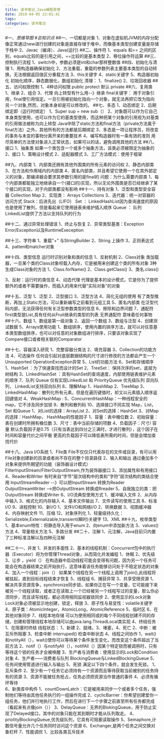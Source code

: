 ```yaml
---
title: 读书笔记_Java编程思想
date: 2019-04-05 23:01:41
tags:
categories: 读书笔记
---
```

#一、*思维导图*
#*总知识点*
##一、一切都是对象
	1、对象在虚拟机JVM的内存分配
		像正常通过new进行创建的对象是直接存储于堆中，而像基本类型创建变量是存储于栈中
	2、Javac（编译）、Java(运行)
##二、操作符
	1、equals 和== 之间的区别，equals比较的是引用之间，==比较的是基本类型
	2、移位操作符运算
##三、控制执行流程
	1、switch中，参数必须是int和char那样整数值
##四、初始化与清理
	1、用构造器确保初始化
	2、方法重载，重载的参数列表主要基本类型的自动转换，无法根据返回值区分重载方法
	3、this关键字
	4、static关键字
	5、构造器初始化
		初始化顺序，静态数据化，数组初始化
	清理：
		1、finalize()
		2、垃圾回收器
##五、访问权限控制
	1、4种访问权限
		public
		protect
		默认
		private
##六、复用类
	1、继承
	2、组合
	3、代理
	向上转型有什么用--》继承
	final关键字：
		用于对象引用，final使引用恒定。一旦引用被初始化指向一个对象，就无法再把它改为指向另一个对象,然而，对象本身却是可以修改的。
##七、多态
	1、动态绑定
	2、后期绑定即（运行时绑定）
		1、Super sup = new sub（）
		2、对象既可以作为它自己本身类型使用，也可以作为它的基类型使用，而这种把某个对象的引用视为对基类的引用做法被称为向上转型
			Java中除了static方法和final方法（private方法属于final方法）之外，其他所有的方法都是后期绑定
		3、多态是一项让程序员，将改变的事务与未变的事物分离开来的重要技术
		4、编写构造器时有一条有效的准则
			用尽简单的方法使对象进入正常状态，如果可以的话，避免调用其他的方法
##八、接口
	1、抽象类
		如果一个类包含一个或多个抽象方法，该类必须被限定为抽象的
	2、接口
		1、策略设计模式
		2、适配器模式
		3、工厂方法模式：使用于框架

##九、内部类
	1、内部类还拥有其他外围类的所有元素的访问权
	2、静态内部类
	3、在方法和作用域内的内部类
	4、匿名内部类，并且希望它使用一个在其外部定义的对象，那编译器会要求其参数引用的是final的
	问题：为什么需要内部类
		1、每个内部类都能独立地继承自一个(接口的)实现，所以无论外围类是否已经继承了某个接口的实现，对于内部类都没有影响
##十一、持有对象
	1、泛型和类型安全容器
		Collection
		Map
	2、实现类：
		Arrays
		Collections
	3、迭代器：统一对容器的访问方式
		Stack：后进先出（LIFO）
		Set ： LinkedHashList因为查询速度的原因也是使用了散列，但是看起来它使用链表来维护插入顺序
		Queue ： 队列  LinkedList提供了方法以支持队列的行为

##十二、通过异常处理错误
	1、终止与恢复
	2、异常类型基类：Exception
		Error/Excepiton以及RuntimeExeception

##十三、字符串
	1、重载"+" 与StringBuilder
	2、String 上操作
	3、正则表达式
	4、patten和matcher对象

##十四、类型信息
	运行时识别对象和类的信息
	1、反射机制
	2、Class对象
		类加载器，一旦某个类的Class对象呗载入内存，它是被用来创建这个类的所有对象
		3种生成Class对象的方法
			1、Class.forName()
			2、Class.getClass()
			3、类名.class()

3、反射：运行时的类信息
4、动态代理
	代理是基本的设计模式，它是你为了提供额外的或者不需要操作，而插入的用来代替"实际对象"的对象

##十五、泛型
	1、泛型
	2、泛型接口
	3、泛型方法
	4、简化无组的使用
		有了类型推断，再加上Static方法，可以重新编写之前看到元组工具
	5、匿名内部类
		在泛型代码内部，无法获得任何有关泛型参数类型的信息
	6、擦除和边界问题
	7、通配符
		first类型是List<? extend Fruit>,具有任何从Fruit继承的类型的列表
		无界通配符<?> 意味着任何事物
##十六、数组
	1、数组是第一级对象
	2、返回一个数组
	3、数组与泛型
	4、创建测试数据
	5、Arrays使用功能
		1、数组排序，使用内置的排序方法，就可以对任意基本类型数组排序，也可以对任意的对象数组进行排序，只要该对象实现了Compare接口或者相关联的Comparator

##十七、容器深入研究
	1、完整容器分类法
	2、填充容器
	3、Collection的功能方法
	4、可选操作
		任何会引起对底层数据结构的尺寸进行修改的方法都会产生一个Unsupported OperationException异常
	5、List的功能方法
	6、Set和存储顺序
		1、HashSet ：为了快速查找而设计的Set
		2、TreeSet： 保持次序的set，底层为树结构
		3、LinkedHashSet ：具有HashSet的查询速度，内部使用链表维护元素的顺序
	7、队列
		Queue 仅有实现LinkedList 和 PriorityQueue
		优先级队列
		双向队列， LinkedList支持双向队列
	8、理解Map
		1、HashMap
		2、TreeMap
		3、LinkedHashMap：散列化所有元素，但是在遍历键值时，却又以元素插入顺序返回键值对
		4、WeakHashMap : 
		5、ConcurrentHashMap：一种线程安全的map，它不涉及同步加锁
	9、散列和散列码
	10、选择接口不同实现
		Map，List，Set 和Queue
		1、对List的选择：ArrayList
		2、对Set的选择：HashSet
		3、对Map的选择：HashMap，
			HashMap的性能因子
				1、容量：表中桶位数
				2、初始容量：表在创建时所拥有桶位数
				3、尺寸：表中当前存储的项数
				4、负载因子：尺寸/ 容量
				默认负载因子是0.75（只有当表达到四分之三满时，才进行散列），这个因子在时间和容量代价之间平衡
				更高的负载因子可以降低表所需的时间，但是会增加查找代价
	
##十八、Java I/O系统
	1、File类
		File不仅仅只代表存在的文件或目录，有可以用File对象创建新的目录或者尚不存在的整个目录路径
	2、输入和输出
		通过叠加多个对象来提供所期望的功能（装饰器设计模式）
		FilterInputStream/FilterOutputStream,作为装饰器接口
	3、添加属性和有用接口
	4、Reader和Writer
		有时来自“字节”层次结构中的类和“字符”层次结构的类结合使用
		InputStreamReader --》可以把InputStream 转换为Reader
		OutputStreamWriter -->把OutputStream 转换成Rreader
	5、自我独立的类：把OutputStream 转换成Writer
	6、I/O流典型使用方式
		1、缓冲输入文件
		2、从内存中输入
		3、格式化的内存输入
		4、基本文件输出
	7、文件读写的使用工具
	8、标准I/O
	9、进程控制
	10、新I/O
		1、文件I/O和网络I/O
		2、转换数据
		3、视图缓冲器
		4、内存映射文件
	11、压缩
	12、对象序列化
		1、轻量级持久化：Serializeble,Externalizable,transient(瞬时)关键字 
	13、XML
##十九、枚举类型
	1、基本enum特性：将静态导入用于enum
	2、向enum中添加新方法
	3、values()方法
	4、常量相关方法
	5、多路分发
##二十、注解
	1、元注解，Java目前只内置了三种标准注解以及四种元注解

##二十一、并发
	1、并发的多面性
	2、基本的线程机制：Concurrent包中的执行器（Executor）将为你管理Thread对象，从而简化并发编程
		1、休眠
		2、优先级
		3、让步 ，yield（）
			在构造器中启动线程可能会变得有问题，因为另一个任务可能会在构造器结束之前开始执行，这意味着该任务能够访问处于不稳定状态的对象
		4、加入一个线程：join（） 如果某个线程在另一个线程上调用了join(),此线程将被挂起，直到目标线程结束才恢复
		5、线程组
		6、捕获异常
	3、共享受限资源
		1、解决共享资源竞争，synchronize同步锁，如果你正在写一个变量，它可能接下来被另一个线程读取，或者正在读取上一个已经被另一个线程写过的变量，那么你必须同步，而且读写线程，都必须用相同监视器锁同步
		2、使用显示的Lock对象
			Lock对象必须被显示地创建，锁定，释放
		3、原子性与易变性：volatile关键字
		4、原子类：AtomicInteger，AtomicLong，AtomicReference
		5、临时区
		6、在其他对象同步
		7、线程本地存储
			可以为使用相同或的每个不同线程创建不同的存储，创建和管理线程本地存储可以由java.lang.ThreadLocal类实现
	4、终结任务
		1、在阻塞时终结
			线程状态：
				1、新建 2、就绪，3、堵塞，4、死亡
		2、中断：被互斥所阻塞
		3、检查中断
				interruped() 检查中断状态
		4、线程之间协作
			1、wait() 和notityAll（），wait()使你可以等待某个条件发生变化，而改变这个条件超出了当前方法
			2、notif（）与notifyAll（），notifAll（）因某个特定锁而被调用时，只有等待这个锁的任务才会被唤醒
			3、生产者与消费者：使用显示的Lock和Condition对象
			4、生产者——消费者与队列
				BlockingQueue与LinkedBlockingQueue
			5、任务间使用管道进行输入与输出
		5、死锁
			满足以下四个条件，就会发生死锁。
			1、互斥条件
			2、至少有一个任务它必须持有一个资源而且等待获取当前被别的任务持有的资源
			3、资源不能被任务抢占，任务必须把资源当作普通的事件
			4、必须有循环等待	
		6、新类库中构件
			1、countDownLatch：它是被用来同步一个或者多个任务，强制他们等待由其他任务执行的一组操作完成
			2、cyclicBarrier：你希望创建爱你一组任务，他们并行地执行工作，然后在进行下一个步骤之前直至所有任务都完成（看起来有点像join（））
			3、DelayQueue：无界的BlokingQueue，用于防止实现了Delayed接口，其中的对象只能在其到期时才能从队列取走。
			4、priotityBlockingQueue,优先级队列，它具有可阻塞读取操作
			5、Semaphore,计数信号量允许几个任务同时访问这个资源
			6、Exchanger,是两个任务之间交换对象栏杆
		7、性能调优
			1、比较各类互斥技术
			


